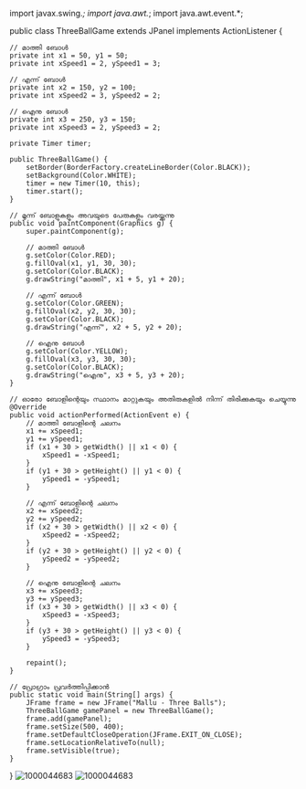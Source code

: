 import javax.swing.*;
import java.awt.*;
import java.awt.event.*;

public class ThreeBallGame extends JPanel implements ActionListener {

    // മാത്തി ബോൾ
    private int x1 = 50, y1 = 50;
    private int xSpeed1 = 2, ySpeed1 = 3;

    // എന്ന് ബോൾ
    private int x2 = 150, y2 = 100;
    private int xSpeed2 = 3, ySpeed2 = 2;

    // ഐനു ബോൾ
    private int x3 = 250, y3 = 150;
    private int xSpeed3 = 2, ySpeed3 = 2;

    private Timer timer;

    public ThreeBallGame() {
        setBorder(BorderFactory.createLineBorder(Color.BLACK));
        setBackground(Color.WHITE);
        timer = new Timer(10, this);
        timer.start();
    }

    // മൂന്ന് ബോളുകളും അവയുടെ പേരുകളും വരയ്ക്കുന്നു
    public void paintComponent(Graphics g) {
        super.paintComponent(g);

        // മാത്തി ബോൾ
        g.setColor(Color.RED);
        g.fillOval(x1, y1, 30, 30);
        g.setColor(Color.BLACK);
        g.drawString("മാത്തി", x1 + 5, y1 + 20);

        // എന്ന് ബോൾ
        g.setColor(Color.GREEN);
        g.fillOval(x2, y2, 30, 30);
        g.setColor(Color.BLACK);
        g.drawString("എന്ന്", x2 + 5, y2 + 20);

        // ഐനു ബോൾ
        g.setColor(Color.YELLOW);
        g.fillOval(x3, y3, 30, 30);
        g.setColor(Color.BLACK);
        g.drawString("ഐനു", x3 + 5, y3 + 20);
    }

    // ഓരോ ബോളിന്റെയും സ്ഥാനം മാറ്റുകയും അതിരുകളിൽ നിന്ന് തിരിക്കുകയും ചെയ്യുന്നു
    @Override
    public void actionPerformed(ActionEvent e) {
        // മാത്തി ബോളിന്റെ ചലനം
        x1 += xSpeed1;
        y1 += ySpeed1;
        if (x1 + 30 > getWidth() || x1 < 0) {
            xSpeed1 = -xSpeed1;
        }
        if (y1 + 30 > getHeight() || y1 < 0) {
            ySpeed1 = -ySpeed1;
        }

        // എന്ന് ബോളിന്റെ ചലനം
        x2 += xSpeed2;
        y2 += ySpeed2;
        if (x2 + 30 > getWidth() || x2 < 0) {
            xSpeed2 = -xSpeed2;
        }
        if (y2 + 30 > getHeight() || y2 < 0) {
            ySpeed2 = -ySpeed2;
        }

        // ഐനു ബോളിന്റെ ചലനം
        x3 += xSpeed3;
        y3 += ySpeed3;
        if (x3 + 30 > getWidth() || x3 < 0) {
            xSpeed3 = -xSpeed3;
        }
        if (y3 + 30 > getHeight() || y3 < 0) {
            ySpeed3 = -ySpeed3;
        }

        repaint();
    }

    // പ്രോഗ്രാം പ്രവർത്തിപ്പിക്കാൻ
    public static void main(String[] args) {
        JFrame frame = new JFrame("Mallu - Three Balls");
        ThreeBallGame gamePanel = new ThreeBallGame();
        frame.add(gamePanel);
        frame.setSize(500, 400);
        frame.setDefaultCloseOperation(JFrame.EXIT_ON_CLOSE);
        frame.setLocationRelativeTo(null);
        frame.setVisible(true);
    }
}
![1000044683](https://github.com/user-attachments/assets/4c24d2a7-5615-4ec9-8799-e76162f293a6)
![1000044683](https://github.com/user-attachments/assets/6dbf1688-75d2-4f8f-a737-0900c739223d)
